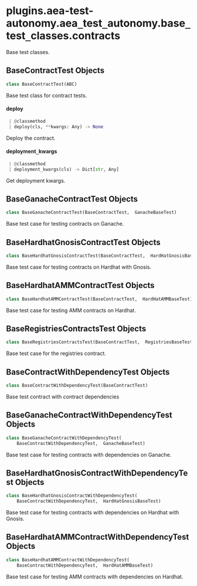<a name="plugins.aea-test-autonomy.aea_test_autonomy.base_test_classes.contracts"></a>
# plugins.aea-test-autonomy.aea`_`test`_`autonomy.base`_`test`_`classes.contracts

Base test classes.

<a name="plugins.aea-test-autonomy.aea_test_autonomy.base_test_classes.contracts.BaseContractTest"></a>
## BaseContractTest Objects

```python
class BaseContractTest(ABC)
```

Base test class for contract tests.

<a name="plugins.aea-test-autonomy.aea_test_autonomy.base_test_classes.contracts.BaseContractTest.deploy"></a>
#### deploy

```python
 | @classmethod
 | deploy(cls, **kwargs: Any) -> None
```

Deploy the contract.

<a name="plugins.aea-test-autonomy.aea_test_autonomy.base_test_classes.contracts.BaseContractTest.deployment_kwargs"></a>
#### deployment`_`kwargs

```python
 | @classmethod
 | deployment_kwargs(cls) -> Dict[str, Any]
```

Get deployment kwargs.

<a name="plugins.aea-test-autonomy.aea_test_autonomy.base_test_classes.contracts.BaseGanacheContractTest"></a>
## BaseGanacheContractTest Objects

```python
class BaseGanacheContractTest(BaseContractTest,  GanacheBaseTest)
```

Base test case for testing contracts on Ganache.

<a name="plugins.aea-test-autonomy.aea_test_autonomy.base_test_classes.contracts.BaseHardhatGnosisContractTest"></a>
## BaseHardhatGnosisContractTest Objects

```python
class BaseHardhatGnosisContractTest(BaseContractTest,  HardHatGnosisBaseTest)
```

Base test case for testing contracts on Hardhat with Gnosis.

<a name="plugins.aea-test-autonomy.aea_test_autonomy.base_test_classes.contracts.BaseHardhatAMMContractTest"></a>
## BaseHardhatAMMContractTest Objects

```python
class BaseHardhatAMMContractTest(BaseContractTest,  HardHatAMMBaseTest)
```

Base test case for testing AMM contracts on Hardhat.

<a name="plugins.aea-test-autonomy.aea_test_autonomy.base_test_classes.contracts.BaseRegistriesContractsTest"></a>
## BaseRegistriesContractsTest Objects

```python
class BaseRegistriesContractsTest(BaseContractTest,  RegistriesBaseTest)
```

Base test case for the registries contract.

<a name="plugins.aea-test-autonomy.aea_test_autonomy.base_test_classes.contracts.BaseContractWithDependencyTest"></a>
## BaseContractWithDependencyTest Objects

```python
class BaseContractWithDependencyTest(BaseContractTest)
```

Base test contract with contract dependencies

<a name="plugins.aea-test-autonomy.aea_test_autonomy.base_test_classes.contracts.BaseGanacheContractWithDependencyTest"></a>
## BaseGanacheContractWithDependencyTest Objects

```python
class BaseGanacheContractWithDependencyTest(
    BaseContractWithDependencyTest,  GanacheBaseTest)
```

Base test case for testing contracts with dependencies on Ganache.

<a name="plugins.aea-test-autonomy.aea_test_autonomy.base_test_classes.contracts.BaseHardhatGnosisContractWithDependencyTest"></a>
## BaseHardhatGnosisContractWithDependencyTest Objects

```python
class BaseHardhatGnosisContractWithDependencyTest(
    BaseContractWithDependencyTest,  HardHatGnosisBaseTest)
```

Base test case for testing contracts with dependencies on Hardhat with Gnosis.

<a name="plugins.aea-test-autonomy.aea_test_autonomy.base_test_classes.contracts.BaseHardhatAMMContractWithDependencyTest"></a>
## BaseHardhatAMMContractWithDependencyTest Objects

```python
class BaseHardhatAMMContractWithDependencyTest(
    BaseContractWithDependencyTest,  HardHatAMMBaseTest)
```

Base test case for testing AMM contracts with dependencies on Hardhat.

